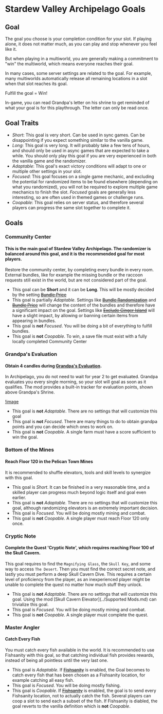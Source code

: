 # Stardew Valley Archipelago Goals

## Goal

The goal you choose is your completion condition for your slot. If playing alone, it does not matter much, as you can play and stop whenever you feel like it.

But when playing in a multiworld, you are generally making a commitment to "win" the multiworld, which means everyone reaches their goal.

In many cases, some server settings are related to the goal. For example, many multiworlds automatically release all remaining locations in a slot when that slot reaches its goal.

Fulfill the goal = Win!

In-game, you can read Grandpa's letter on his shrine to get reminded of what your goal is for this playthrough. The letter can only be read once.

## Goal Traits

- *Short*: This goal is very short. Can be used in sync games. Can be disappointing if you expect something similar to the vanilla game.
- *Long*: This goal is very long. It will probably take a few tens of hours, and should only be used in async games that are expected to take a while. You should only play this goal if you are very experienced in both the vanilla game and the randomizer.
- *Adaptable*: This goal's exact victory conditions will adapt to one or multiple other settings in your slot.
- *Focused*: This goal focuses on a single game mechanic, and excluding the potential for randomized items to be found elsewhere (depending on what you randomized), you will not be required to explore multiple game mechanics to finish the slot. *Focused* goals are generally less interesting, so are often used in themed games or challenge runs.
- *Coopable*: This goal relies on server status, and therefore several players can progress the same slot together to complete it.

## Goals

### Community Center

#### This is the main goal of Stardew Valley Archipelago. The randomizer is balanced around this goal, and it is the recommended goal for most players.

Restore the community center, by completing every bundle in every room. External bundles, like for example the missing bundle or the raccoon requests still exist in the world, but are not considered part of the goal.

- This goal can be **Short** and it can be **Long**. This will be mostly decided by the setting ~~[Bundle Price](./bundle_price.md)~~
- This goal is partially *Adaptable*. Settings like ~~[Bundle Randomization](./bundle_randomization.md)~~ and ~~[Bundle Price](./bundle_price.md)~~ will change the content of the bundles and therefore have a significant impact on the goal. Settings like ~~[Exclude Ginger Island](./exclude_ginger_island.md)~~ will have a slight impact, by allowing or banning certain items from appearing in bundles.
- This goal is **not** *Focused*. You will be doing a bit of everything to fulfill bundles.
- This goal is **not** *Coopable*. To win, a save file must exist with a fully locally completed Community Center

### Grandpa's Evaluation

#### Obtain 4 candles during [Grandpa's Evaluation](https://stardewvalleywiki.com/Grandpa).

In Archipelago, you do not need to wait for year 2 to get evaluated. Grandpa evaluates you every single morning, so your slot will goal as soon as it qualifies.
The mod provides a built-in tracker for evaluation points, shown above Grandpa's Shrine.

[!image](https://i.imgur.com/QEoTJTz.png)

- This goal is **not** *Adaptable*. There are no settings that will customize this goal
- This goal is **not** *Focused*. There are many things to do to obtain grandpa points and you can decide which ones to work on.
- This goal is **not** *Coopable*. A single farm must have a score sufficient to win the goal.

### Bottom of the Mines

#### Reach Floor 120 in the Pelican Town Mines

It is recommended to shuffle elevators, tools and skill levels to synergize with this goal.

- This goal is *Short*. It can be finished in a very reasonable time, and a skilled player can progress much beyond logic itself and goal even earlier.
- This goal is **not** *Adaptable*. There are no settings that will customize this goal, although randomizing elevators is an extremely important decision.
- This goal is *Focused*. You will be doing mostly mining and combat.
- This goal is **not** *Coopable*. A single player must reach Floor 120 only once.

### Cryptic Note

#### Complete the Quest 'Cryptic Note', which requires reaching Floor 100 of the Skull Cavern.

This goal requires to find the `Magnifying Glass`, the `Skull Key`, and some way to access `The Desert`. Then you must find the correct secret note, and lastly you must perform a deep Skull Cavern Dive. This requires a certain level of proficiency from the player, as an inexperienced player might be unable to complete the quest no matter how much stuff they unlock.

- This goal is **not** *Adaptable*. There are no settings that will customize this goal. Using the mod [Skull Cavern Elevator](../Supported Mods.md) can trivialize this goal.
- This goal is *Focused*. You will be doing mostly mining and combat.
- This goal is **not** *Coopable*. A single player must complete the quest.

### Master Angler

#### Catch Every Fish

You must catch every fish available in the world. It is recommended to use Fishsanity with this goal, so that catching individual fish provides rewards, instead of being all pointless until the very last one.

- This goal is *Adaptable*. If ~~[Fishsanity](./fishsanity.md)~~ is enabled, the Goal becomes to catch every fish that has been chosen as a Fishsanity location, for example catching all easy fish.
- This goal is *Focused*. You will be doing mostly fishing.
- This goal is *Coopable*. If ~~[Fishsanity](./fishsanity.md)~~ is enabled, the goal is to send every Fishsanity location, not to actually catch the fish. Several players can coop a slot to send each a subset of the fish. If Fishsanity is diabled, the goal reverts to the vanilla definition which is **not** *Coopable*.